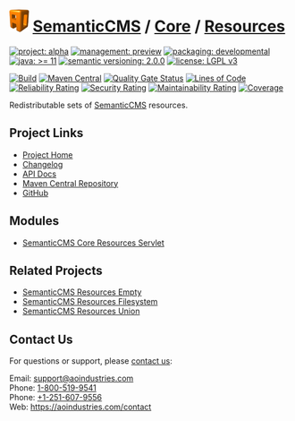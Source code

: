 # [<img src="ao-logo.png" alt="AO Logo" width="35" height="40">](https://github.com/aoindustries) [SemanticCMS](https://github.com/aoindustries/semanticcms) / [Core](https://github.com/aoindustries/semanticcms-core) / [Resources](https://github.com/aoindustries/semanticcms-core-resources)

[![project: alpha](https://semanticcms.com/ao-badges/project-alpha.svg)](https://aoindustries.com/life-cycle#project-alpha)
[![management: preview](https://semanticcms.com/ao-badges/management-preview.svg)](https://aoindustries.com/life-cycle#management-preview)
[![packaging: developmental](https://semanticcms.com/ao-badges/packaging-developmental.svg)](https://aoindustries.com/life-cycle#packaging-developmental)  
[![java: &gt;= 11](https://semanticcms.com/ao-badges/java-11.svg)](https://docs.oracle.com/en/java/javase/11/docs/api/)
[![semantic versioning: 2.0.0](https://semanticcms.com/ao-badges/semver-2.0.0.svg)](http://semver.org/spec/v2.0.0.html)
[![license: LGPL v3](https://semanticcms.com/ao-badges/license-lgpl-3.0.svg)](https://www.gnu.org/licenses/lgpl-3.0)

[![Build](https://github.com/aoindustries/semanticcms-core-resources/workflows/Build/badge.svg?branch=master)](https://github.com/aoindustries/semanticcms-core-resources/actions?query=workflow%3ABuild)
[![Maven Central](https://maven-badges.herokuapp.com/maven-central/com.semanticcms/semanticcms-core-resources/badge.svg)](https://maven-badges.herokuapp.com/maven-central/com.semanticcms/semanticcms-core-resources)
[![Quality Gate Status](https://sonarcloud.io/api/project_badges/measure?branch=master&project=com.semanticcms%3Asemanticcms-core-resources&metric=alert_status)](https://sonarcloud.io/dashboard?branch=master&id=com.semanticcms%3Asemanticcms-core-resources)
[![Lines of Code](https://sonarcloud.io/api/project_badges/measure?branch=master&project=com.semanticcms%3Asemanticcms-core-resources&metric=ncloc)](https://sonarcloud.io/component_measures?branch=master&id=com.semanticcms%3Asemanticcms-core-resources&metric=ncloc)  
[![Reliability Rating](https://sonarcloud.io/api/project_badges/measure?branch=master&project=com.semanticcms%3Asemanticcms-core-resources&metric=reliability_rating)](https://sonarcloud.io/component_measures?branch=master&id=com.semanticcms%3Asemanticcms-core-resources&metric=Reliability)
[![Security Rating](https://sonarcloud.io/api/project_badges/measure?branch=master&project=com.semanticcms%3Asemanticcms-core-resources&metric=security_rating)](https://sonarcloud.io/component_measures?branch=master&id=com.semanticcms%3Asemanticcms-core-resources&metric=Security)
[![Maintainability Rating](https://sonarcloud.io/api/project_badges/measure?branch=master&project=com.semanticcms%3Asemanticcms-core-resources&metric=sqale_rating)](https://sonarcloud.io/component_measures?branch=master&id=com.semanticcms%3Asemanticcms-core-resources&metric=Maintainability)
[![Coverage](https://sonarcloud.io/api/project_badges/measure?branch=master&project=com.semanticcms%3Asemanticcms-core-resources&metric=coverage)](https://sonarcloud.io/component_measures?branch=master&id=com.semanticcms%3Asemanticcms-core-resources&metric=Coverage)

Redistributable sets of [SemanticCMS](https://github.com/aoindustries/semanticcms) resources.

## Project Links
* [Project Home](https://semanticcms.com/core/resources/)
* [Changelog](https://semanticcms.com/core/resources/changelog)
* [API Docs](https://semanticcms.com/core/resources/apidocs/)
* [Maven Central Repository](https://search.maven.org/artifact/com.semanticcms/semanticcms-core-resources)
* [GitHub](https://github.com/aoindustries/semanticcms-core-resources)

## Modules
* [SemanticCMS Core Resources Servlet](https://github.com/aoindustries/semanticcms-core-resources-servlet)

## Related Projects
* [SemanticCMS Resources Empty](https://github.com/aoindustries/semanticcms-resources-empty)
* [SemanticCMS Resources Filesystem](https://github.com/aoindustries/semanticcms-resources-filesystem)
* [SemanticCMS Resources Union](https://github.com/aoindustries/semanticcms-resources-union)

## Contact Us
For questions or support, please [contact us](https://aoindustries.com/contact):

Email: [support@aoindustries.com](mailto:support@aoindustries.com)  
Phone: [1-800-519-9541](tel:1-800-519-9541)  
Phone: [+1-251-607-9556](tel:+1-251-607-9556)  
Web: https://aoindustries.com/contact
